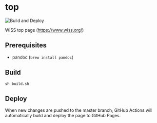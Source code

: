 # top

![Build and Deploy](https://github.com/WISSOrg/top/workflows/Build%20and%20Deploy/badge.svg)

WISS top page (https://www.wiss.org/)

## Prerequisites

- pandoc (`brew install pandoc`)

## Build

```
sh build.sh
```

## Deploy

When new changes are pushed to the master branch, GitHub Actions will automatically build and deploy the page to GitHub Pages.
